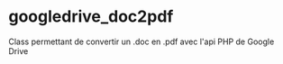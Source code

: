 googledrive_doc2pdf
===================

Class permettant de convertir un .doc en .pdf avec l'api PHP de Google Drive
